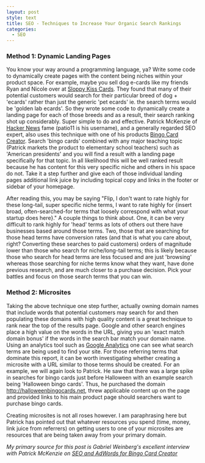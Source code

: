 ```yaml
---
layout: post
style: text
title: SEO - Techniques to Increase Your Organic Search Rankings
categories: 
  - SEO
---
```


### Method 1: Dynamic Landing Pages
You know your way around a programming language, ya? Write some code to dynamically create pages with the content being niches within your product space. For example, maybe you sell dog e-cards like my friends Ryan and Nicole over at <a href="http://sloppykisscards.com">Sloppy Kiss Cards</a>. They found that many of their potential customers would search for their particular breed of dog + 'ecards' rather than just the generic 'pet ecards' ie. the search terms would be 'golden lab ecards'. So they wrote some code to dynamically create a landing page for each of those breeds and as a result, their search ranking shot up considerably. Super simple to do and effective. Patrick McKenzie of <a href="http://news.ycombinator.com">Hacker News</a> fame (patio11 is his username), and a generally regarded SEO expert, also uses this technique with one of his products <a href="http://bingocardcreator.com">Bingo Card Creator</a>. Search 'bingo cards' combined with any major teaching topic (Patrick markets the product to elementary school teachers) such as 'American presidents' and you will find a result with a landing page specifically for that topic. In all likelihood this will be well ranked result because he has content for this very specific niche and others in his space do not. Take it a step further and give each of those individual landing pages additional link juice by including topical copy and links in the footer or sidebar of your homepage. 

After reading this, you may be saying "Flip, I don't want to rate highly for these long-tail, super specific niche terms, I want to rate highly for {insert broad, often-searched-for terms that loosely correspond with what your startup does here}." A couple things to think about. One, it can be very difficult to rank highly for 'head' terms as lots of others out there have businesses based around those terms. Two, those that are searching for those head terms have conversion rates (and that is what you care about, right? Converting these searches to paid customers) orders of magnitude lower than those who search for niche/long-tail terms; this is likely because those who search for head terms are less focused and are just 'browsing' whereas those searching for niche terms know what they want, have done previous research, and are much closer to a purchase decision. Pick your battles and focus on those search terms that you can win.

### Method 2: Microsites
Taking the above technique one step further, actually owning domain names that include words that potential customers may search for and then populating these domains with high quality content is a great technique to rank near the top of the results page. Google and other search engines place a high value on the words in the URL, giving you an 'exact match domain bonus' if the words in the search bar match your domain name. Using an analytics tool such as <a href="http://google.com/analytics">Google Analytics</a> one can see what search terms are being used to find your site. For those referring terms that dominate this report, it can be worth investigating whether creating a microsite with a URL similar to those terms should be created. For an example, we will again look to Patrick. He saw that there was a large spike in searches for bingo cards just before Halloween with an example search being 'Halloween bingo cards'. Thus, he purchased the domain <a href="http://halloweenbingocards.net">http://halloweenbingocards.net</a>, threw applicable content up on the page and provided links to his main product page should searchers want to purchase bingo cards. 

Creating microsites is not all roses however. I am paraphrasing here but Patrick has pointed out that whatever resources you spend (time, money, link juice from referrers) on getting users to one of your microsites are resources that are being taken away from your primary domain. 

_My primary source for this post is Gabriel Weinberg's excellent interview with Patrick McKenzie on [SEO and AdWords for Bingo Card Creator](http://www.gabrielweinberg.com/blog/2010/04/patrick-mckenzie-on-seo-adwords-for-bingo-card-creator.html)_
